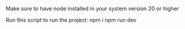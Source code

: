 Make sure to have node installed in your system version 20 or higher

Run this script to run the project:
npm i
npm run dev